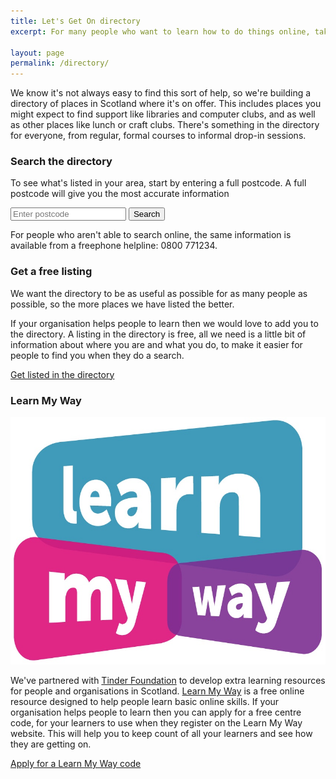 ```yaml
---
title: Let's Get On directory
excerpt: For many people who want to learn how to do things online, taking the first step is easier if there's someone else around to lend a helping hand.

layout: page
permalink: /directory/
---
```


We know it's not always easy to find this sort of help, so we're building a directory of places in Scotland where it's on offer. This includes places you might expect to find support like libraries and computer clubs, and as well as other places like lunch or craft clubs. There's something in the directory for everyone, from regular, formal courses to informal drop-in sessions.

### Search the directory

To see what's listed in your area, start by entering a full postcode. A full postcode will give you the most accurate information

<form class="form-inline form-front" role="form" action="http://letsgeton.digitalscotland.org/Search" method="GET">
  <input type="text" class="form-control input-lg" id="postcode" name="geo.postcode" placeholder="Enter postcode">
  <button type="submit" class="btn btn-primary btn-lg">Search</button>
</form>

For people who aren't able to search online, the same information is available from a freephone helpline: 0800 771234.

### Get a free listing

We want the directory to be as useful as possible for as many people as possible, so the more places we have listed the better.

If your organisation helps people to learn then we would love to add you to the directory. A listing in the directory is free, all we need is a little bit of information about where you are and what you do, to make it easier for people to find you when they do a search.

<a href="http://letsgeton.digitalscotland.org/SignUp/create" class="btn btn-primary btn-lg">Get listed in the directory</a>

### Learn My Way

<img src="/images/learnmyway.jpg" class="thumb" />

We've partnered with [Tinder Foundation](http://www.tinderfoundation.org) to develop extra learning resources for people and organisations in Scotland. [Learn My Way](http://scotland.learnmyway.com) is a free online resource designed to help people learn basic online skills. If your organisation helps people to learn then you can apply for a free centre code, for your learners to use when they register on the Learn My Way website. This will help you to keep count of all your learners and see how they are getting on.

<a href="http://letsgeton.digitalscotland.org/SignUp/create" class="btn btn-primary btn-lg">Apply for a Learn My Way code</a>
